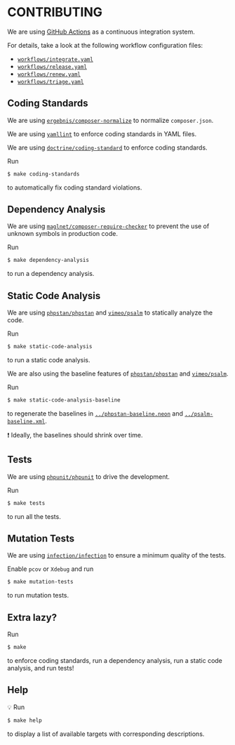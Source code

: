 # CONTRIBUTING

We are using [GitHub Actions](https://github.com/features/actions) as a continuous integration system.

For details, take a look at the following workflow configuration files:

- [`workflows/integrate.yaml`](workflows/integrate.yaml)
- [`workflows/release.yaml`](workflows/release.yaml)
- [`workflows/renew.yaml`](workflows/renew.yaml)
- [`workflows/triage.yaml`](workflows/triage.yaml)

## Coding Standards

We are using [`ergebnis/composer-normalize`](https://github.com/ergebnis/composer-normalize) to normalize `composer.json`.

We are using [`yamllint`](https://github.com/adrienverge/yamllint) to enforce coding standards in YAML files.

We are using [`doctrine/coding-standard`](https://github.com/doctrine-coding-standard) to enforce coding standards.

Run

```sh
$ make coding-standards
```

to automatically fix coding standard violations.

## Dependency Analysis

We are using [`maglnet/composer-require-checker`](https://github.com/maglnet/ComposerRequireChecker) to prevent the use of unknown symbols in production code.

Run

```sh
$ make dependency-analysis
```

to run a dependency analysis.

## Static Code Analysis

We are using [`phpstan/phpstan`](https://github.com/phpstan/phpstan) and [`vimeo/psalm`](https://github.com/vimeo/psalm) to statically analyze the code.

Run

```sh
$ make static-code-analysis
```

to run a static code analysis.

We are also using the baseline features of [`phpstan/phpstan`](https://phpstan.org/user-guide/baseline) and [`vimeo/psalm`](https://psalm.dev/docs/running_psalm/dealing_with_code_issues/#using-a-baseline-file).

Run

```sh
$ make static-code-analysis-baseline
```

to regenerate the baselines in [`../phpstan-baseline.neon`](../phpstan-baseline.neon) and [`../psalm-baseline.xml`](../psalm-baseline.xml).

:exclamation: Ideally, the baselines should shrink over time.

## Tests

We are using [`phpunit/phpunit`](https://github.com/sebastianbergmann/phpunit) to drive the development.

Run

```sh
$ make tests
```

to run all the tests.

## Mutation Tests

We are using [`infection/infection`](https://github.com/infection/infection) to ensure a minimum quality of the tests.

Enable `pcov` or `Xdebug` and run

```sh
$ make mutation-tests
```

to run mutation tests.

## Extra lazy?

Run

```sh
$ make
```

to enforce coding standards, run a dependency analysis, run a static code analysis, and run tests!

## Help

:bulb: Run

```sh
$ make help
```

to display a list of available targets with corresponding descriptions.
